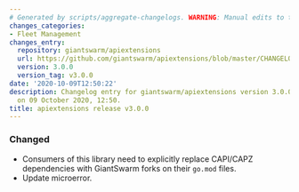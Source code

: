 ```yaml
---
# Generated by scripts/aggregate-changelogs. WARNING: Manual edits to this files will be overwritten.
changes_categories:
- Fleet Management
changes_entry:
  repository: giantswarm/apiextensions
  url: https://github.com/giantswarm/apiextensions/blob/master/CHANGELOG.md#300---2020-10-08
  version: 3.0.0
  version_tag: v3.0.0
date: '2020-10-09T12:50:22'
description: Changelog entry for giantswarm/apiextensions version 3.0.0, published
  on 09 October 2020, 12:50.
title: apiextensions release v3.0.0
---
```


### Changed
- Consumers of this library need to explicitly replace CAPI/CAPZ dependencies with GiantSwarm forks on their `go.mod` files.
- Update microerror.
